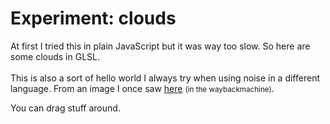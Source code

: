 <!--
  id: 2557
  date: 2017-01-08
  modified: 2017-01-24
  slug: experiment-clouds
  type: post
  excerpt: <p>At first I tried this in plain JavaScript but it was way too slow. So here are some clouds in GLSL.</p>
  categories: code, GLSL
  tags: procedural, cool shit, experiment
  inCv: 
  inPortfolio: 
  dateFrom: 
  dateTo: 
  related: experiment-bezier experiment-blob experiment-boids experiment-clouds experiment-ff experiment-fire experiment-flowfield experiment-glass experiment-grid experiment-heart experiment-marbles experiment-plasma experiment-radialdifference experiment-snow experiment-spiralmap experiment-starzoom experiment-touches experiment-vertical experiment-voronoi
-->

# Experiment: clouds

<p>At first I tried this in plain JavaScript but it was way too slow. So here are some clouds in GLSL.<br />
<!--more--><br />
This is also a sort of hello world I always try when using noise in a different language. From an image I once saw <a href="https://web.archive.org/web/20090208211407/http://www.noisemachine.com/talk1/24b.html">here</a> <small>(in the waybackmachine)</small>.</p>
<p>You can drag stuff around.</p>
<pre><code data-language="glsl" data-src="/static/glsl/clouds.glsl"></code></pre>
